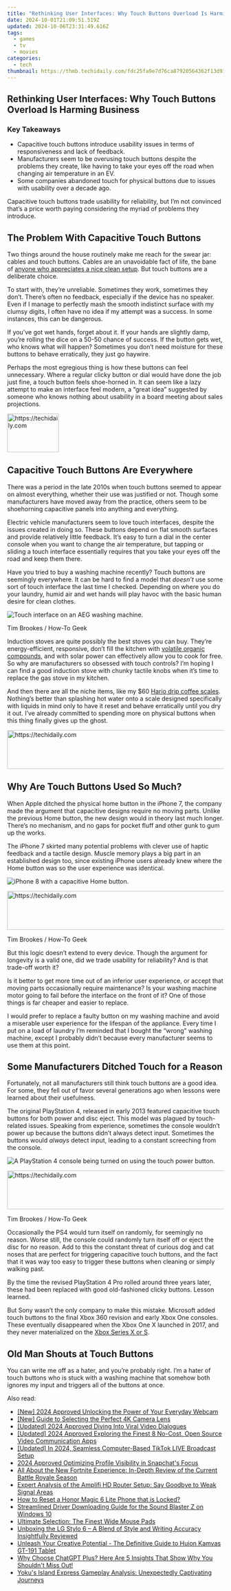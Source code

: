 ```yaml
---
title: "Rethinking User Interfaces: Why Touch Buttons Overload Is Harming Business"
date: 2024-10-01T21:09:51.519Z
updated: 2024-10-06T23:31:49.616Z
tags:
  - games
  - tv
  - movies
categories:
  - tech
thumbnail: https://thmb.techidaily.com/fdc25fa9e7d76ca87920564362f13d91c2db273783ec5bcb39c2377739cf581a.jpg
---
```


## Rethinking User Interfaces: Why Touch Buttons Overload Is Harming Business

### Key Takeaways

* Capacitive touch buttons introduce usability issues in terms of responsiveness and lack of feedback.
* Manufacturers seem to be overusing touch buttons despite the problems they create, like having to take your eyes off the road when changing air temperature in an EV.
* Some companies abandoned touch for physical buttons due to issues with usability over a decade ago.

 Capacitive touch buttons trade usability for reliability, but I’m not convinced that’s a price worth paying considering the myriad of problems they introduce.

##  The Problem With Capacitive Touch Buttons

 Two things around the house routinely make me reach for the swear jar: cables and touch buttons. Cables are an unavoidable fact of life, the bane of [anyone who appreciates a nice clean setup](https://facebook-video-content.techidaily.com/new-2024-approved-mastering-the-art-of-profile-video-attraction/). But touch buttons are a deliberate choice.

 To start with, they’re unreliable. Sometimes they work, sometimes they don’t. There’s often no feedback, especially if the device has no speaker. Even if I manage to perfectly mash the smooth indistinct surface with my clumsy digits, I often have no idea if my attempt was a success. In some instances, this can be dangerous.

 If you’ve got wet hands, forget about it. If your hands are slightly damp, you’re rolling the dice on a 50-50 chance of success. If the button gets wet, who knows what will happen? Sometimes you don’t need moisture for these buttons to behave erratically, they just go haywire.

 Perhaps the most egregious thing is how these buttons can feel unnecessary. Where a regular clicky button or dial would have done the job just fine, a touch button feels shoe-horned in. It can seem like a lazy attempt to make an interface feel modern, a “great idea” suggested by someone who knows nothing about usability in a board meeting about sales projections.

<!-- affiliate ads begin -->
<a href="https://25home.pxf.io/c/5597632/2148635/16836" target="_top" id="2148635">
  <img src="//a.impactradius-go.com/display-ad/16836-2148635" border="0" alt="https://techidaily.com" width="120" height="90"/>
</a>
<img height="0" width="0" src="https://25home.pxf.io/i/5597632/2148635/16836" style="position:absolute;visibility:hidden;" border="0" />
<!-- affiliate ads end -->

##  Capacitive Touch Buttons Are Everywhere

 There was a period in the late 2010s when touch buttons seemed to appear on almost everything, whether their use was justified or not. Though some manufacturers have moved away from the practice, others seem to be shoehorning capacitive panels into anything and everything.

 Electric vehicle manufacturers seem to love touch interfaces, despite the issues created in doing so. These buttons depend on flat smooth surfaces and provide relatively little feedback. It’s easy to turn a dial in the center console when you want to change the air temperature, but tapping or sliding a touch interface essentially requires that you take your eyes off the road and keep them there.

 Have you tried to buy a washing machine recently? Touch buttons are seemingly everywhere. It can be hard to find a model that _doesn’t_ use some sort of touch interface the last time I checked. Depending on where you do your laundry, humid air and wet hands will play havoc with the basic human desire for clean clothes.

![Touch interface on an AEG washing machine.](https://static1.howtogeekimages.com/wordpress/wp-content/uploads/2024/03/img_1851.jpeg) 

Tim Brookes / How-To Geek

 Induction stoves are quite possibly the best stoves you can buy. They’re energy-efficient, responsive, don’t fill the kitchen with [volatile organic compounds](https://mondly-stories.techidaily.com/charming-charms-italian-love-lingo-guide/), and with solar power can effectively allow you to cook for free. So why are manufacturers so obsessed with touch controls? I’m hoping I can find a good induction stove with chunky tactile knobs when it’s time to replace the gas stove in my kitchen.

 And then there are all the niche items, like my $60 [Hario drip coffee scales](https://www.amazon.com/Hario-VSTN-INT-2000B-Coffee-Scale-Black/dp/B0CBVZTNGD/?tag=hotoge-20&ascsubtag=UUhtgUeUpU2002430&asc%5Frefurl=https%3A%2F%2Fwww.howtogeek.com%2Ftouch-buttons-are-terrible-companies-need-to-stop-putting-them-on-everything%2F&asc%5Fcampaign=Evergreen). Nothing’s better than splashing hot water onto a scale designed specifically with liquids in mind only to have it reset and behave erratically until you dry it out. I’ve already committed to spending more on physical buttons when this thing finally gives up the ghost.

<!-- affiliate ads begin -->
<a href="https://appsumo.8odi.net/c/5597632/2144297/7443" target="_top" id="2144297">
  <img src="//a.impactradius-go.com/display-ad/7443-2144297" border="0" alt="https://techidaily.com" width="600" height="90"/>
</a>
<img height="0" width="0" src="https://appsumo.8odi.net/i/5597632/2144297/7443" style="position:absolute;visibility:hidden;" border="0" />
<!-- affiliate ads end -->

##  Why Are Touch Buttons Used So Much?

 When Apple ditched the physical home button in the iPhone 7, the company made the argument that capacitive designs require no moving parts. Unlike the previous Home button, the new design would in theory last much longer. There’s no mechanism, and no gaps for pocket fluff and other gunk to gum up the works.

 The iPhone 7 skirted many potential problems with clever use of haptic feedback and a tactile design. Muscle memory plays a big part in an established design too, since existing iPhone users already knew where the Home button was so the user experience was identical.

![iPhone 8 with a capacitive Home button.](https://static1.howtogeekimages.com/wordpress/wp-content/uploads/2024/03/iphone_8_capacitive.jpg) 

<!-- affiliate ads begin -->
<a href="https://appsumo.8odi.net/c/5597632/2129741/7443" target="_top" id="2129741">
  <img src="//a.impactradius-go.com/display-ad/7443-2129741" border="0" alt="https://techidaily.com" width="728" height="90"/>
</a>
<img height="0" width="0" src="https://appsumo.8odi.net/i/5597632/2129741/7443" style="position:absolute;visibility:hidden;" border="0" />
<!-- affiliate ads end -->

Tim Brookes / How-To Geek

 But this logic doesn’t extend to every device. Though the argument for longevity is a valid one, did we trade usability for reliability? And is that trade-off worth it?

 Is it better to get more time out of an inferior user experience, or accept that moving parts occasionally require maintenance? Is your washing machine motor going to fail before the interface on the front of it? One of those things is far cheaper and easier to replace.

 I would prefer to replace a faulty button on my washing machine and avoid a miserable user experience for the lifespan of the appliance. Every time I put on a load of laundry I’m reminded that I bought the “wrong” washing machine, except I probably didn’t because every manufacturer seems to use them at this point.

##  Some Manufacturers Ditched Touch for a Reason

 Fortunately, not all manufacturers still think touch buttons are a good idea. For some, they fell out of favor several generations ago when lessons were learned about their usefulness.

 The original PlayStation 4, released in early 2013 featured capacitive touch buttons for both power and disc eject. This model was plagued by touch-related issues. Speaking from experience, sometimes the console wouldn’t power up because the buttons didn’t always detect input. Sometimes the buttons would _always_ detect input, leading to a constant screeching from the console.

![A PlayStation 4 console being turned on using the touch power button.](https://static1.howtogeekimages.com/wordpress/wp-content/uploads/2024/03/ps4_touch.jpg) 

<!-- affiliate ads begin -->
<a href="https://ephamedtechinc.pxf.io/c/5597632/2136617/26400" target="_top" id="2136617">
  <img src="//a.impactradius-go.com/display-ad/26400-2136617" border="0" alt="https://techidaily.com" width="728" height="90"/>
</a>
<img height="0" width="0" src="https://ephamedtechinc.pxf.io/i/5597632/2136617/26400" style="position:absolute;visibility:hidden;" border="0" />
<!-- affiliate ads end -->

Tim Brookes / How-To Geek

 Occasionally the PS4 would turn itself on randomly, for seemingly no reason. Worse still, the console could randomly turn itself off or eject the disc for no reason. Add to this the constant threat of curious dog and cat noses that are perfect for triggering capacitive touch buttons, and the fact that it was way too easy to trigger these buttons when cleaning or simply walking past.

 By the time the revised PlayStation 4 Pro rolled around three years later, these had been replaced with good old-fashioned clicky buttons. Lesson learned.

 But Sony wasn’t the only company to make this mistake. Microsoft added touch buttons to the final Xbox 360 revision and early Xbox One consoles. These eventually disappeared when the Xbox One X launched in 2017, and they never materialized on the [Xbox Series X or S](https://techno-recovery.techidaily.com/the-definitive-list-of-high-performance-wifi-signal-amplifiers/).

##  Old Man Shouts at Touch Buttons

 You can write me off as a hater, and you’re probably right. I’m a hater of touch buttons who is stuck with a washing machine that somehow both ignores my input and triggers all of the buttons at once.

<ins class="adsbygoogle"
     style="display:block"
     data-ad-format="autorelaxed"
     data-ad-client="ca-pub-7571918770474297"
     data-ad-slot="1223367746"></ins>

<ins class="adsbygoogle"
     style="display:block"
     data-ad-client="ca-pub-7571918770474297"
     data-ad-slot="8358498916"
     data-ad-format="auto"
     data-full-width-responsive="true"></ins>

<span class="atpl-alsoreadstyle">Also read:</span>
<div><ul>
<li><a href="https://screen-mirroring-recording.techidaily.com/new-2024-approved-unlocking-the-power-of-your-everyday-webcam/"><u>[New] 2024 Approved Unlocking the Power of Your Everyday Webcam</u></a></li>
<li><a href="https://some-knowledge.techidaily.com/new-guide-to-selecting-the-perfect-4k-camera-lens/"><u>[New] Guide to Selecting the Perfect 4K Camera Lens</u></a></li>
<li><a href="https://youtube-sure.techidaily.com/ed-2024-approved-diving-into-viral-video-dialogues/"><u>[Updated] 2024 Approved Diving Into Viral Video Dialogues</u></a></li>
<li><a href="https://screen-mirroring-recording.techidaily.com/updated-2024-approved-exploring-the-finest-8-no-cost-open-source-video-communication-apps/"><u>[Updated] 2024 Approved Exploring the Finest 8 No-Cost, Open Source Video Communication Apps</u></a></li>
<li><a href="https://tiktok-clips.techidaily.com/updated-in-2024-seamless-computer-based-tiktok-live-broadcast-setup/"><u>[Updated] In 2024, Seamless Computer-Based TikTok LIVE Broadcast Setup</u></a></li>
<li><a href="https://fox-info.techidaily.com/2024-approved-optimizing-profile-visibility-in-snapchats-focus/"><u>2024 Approved Optimizing Profile Visibility in Snapchat's Focus</u></a></li>
<li><a href="https://buynow-help.techidaily.com/all-about-the-new-fortnite-experience-in-depth-review-of-the-current-battle-royale-season/"><u>All About the New Fortnite Experience: In-Depth Review of the Current Battle Royale Season</u></a></li>
<li><a href="https://buynow-help.techidaily.com/1723082423931-expert-analysis-of-the-amplifi-hd-router-setup-say-goodbye-to-weak-signal-areas/"><u>Expert Analysis of the Amplifi HD Router Setup: Say Goodbye to Weak Signal Areas</u></a></li>
<li><a href="https://unlock-android.techidaily.com/how-to-reset-a-honor-magic-6-lite-phone-that-is-locked-by-drfone-android/"><u>How to Reset a Honor Magic 6 Lite Phone that is Locked?</u></a></li>
<li><a href="https://driver-download.techidaily.com/streamlined-driver-downloading-guide-for-the-sound-blaster-z-on-windows-10/"><u>Streamlined Driver Downloading Guide for the Sound Blaster Z on Windows 10</u></a></li>
<li><a href="https://buynow-help.techidaily.com/ultimate-selection-the-finest-wide-mouse-pads/"><u>Ultimate Selection: The Finest Wide Mouse Pads</u></a></li>
<li><a href="https://buynow-help.techidaily.com/unboxing-the-lg-stylo-6-a-blend-of-style-and-writing-accuracy-insightfully-reviewed/"><u>Unboxing the LG Stylo 6 – A Blend of Style and Writing Accuracy Insightfully Reviewed</u></a></li>
<li><a href="https://buynow-help.techidaily.com/unleash-your-creative-potential-the-definitive-guide-to-huion-kamvas-gt-191-tablet/"><u>Unleash Your Creative Potential - The Definitive Guide to Huion Kamvas GT-191 Tablet</u></a></li>
<li><a href="https://buynow-help.techidaily.com/why-choose-chatgpt-plus-here-are-5-insights-that-show-why-you-shouldnt-miss-out/"><u>Why Choose ChatGPT Plus? Here Are 5 Insights That Show Why You Shouldn't Miss Out!</u></a></li>
<li><a href="https://buynow-help.techidaily.com/yokus-island-express-gameplay-analysis-unexpectedly-captivating-journeys/"><u>Yoku's Island Express Gameplay Analysis: Unexpectedly Captivating Journeys</u></a></li>
</ul></div>


